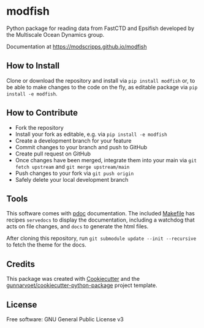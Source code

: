 # modfish
Python package for reading data from FastCTD and Epsifish developed by the Multiscale Ocean Dynamics group.

Documentation at https://modscripps.github.io/modfish

## How to Install
Clone or download the repository and install via `pip install modfish` or, to be able to make changes to the code on the fly, as editable package via `pip install -e modfish`.

## How to Contribute
- Fork the repository
- Install your fork as editable, e.g. via `pip install -e modfish`
- Create a development branch for your feature
- Commit changes to your branch and push to GitHub
- Create pull request on GitHub
- Once changes have been merged, integrate them into your main via `git fetch upstream` and `git merge upstream/main`
- Push changes to your fork via `git push origin`
- Safely delete your local development branch


## Tools
This software comes with [pdoc](https://pdoc.dev/) documentation. The included [Makefile](Makefile) has recipes `servedocs` to display the documentation, including a watchdog that acts on file changes, and `docs` to generate the html files.

After cloning this repository, run `git submodule update --init --recursive` to fetch the theme for the docs.

## Credits
This package was created with
[Cookiecutter](https://github.com/audreyr/cookiecutter) and the
[gunnarvoet/cookiecutter-python-package](https://github.com/gunnarvoet/cookiecutter-python-package)
project template.

## License
Free software: GNU General Public License v3
